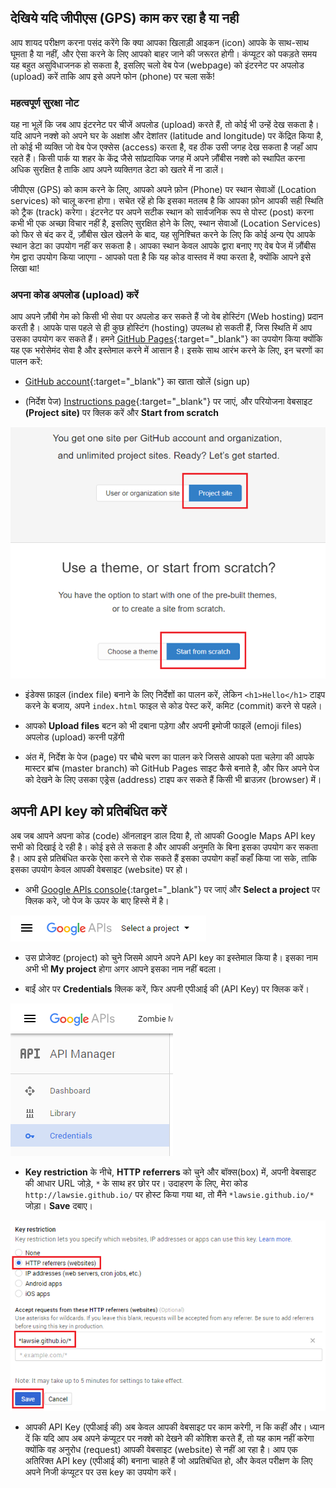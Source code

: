 ## देखिये यदि जीपीएस (GPS) काम कर रहा है या नही

आप शायद परीक्षण करना पसंद करेंगे कि क्या आपका खिलाड़ी आइकन (icon) आपके के साथ-साथ घूमता है या नहीं, और ऐसा करने के लिए आपको बाहर जाने की जरूरत होगी। कंप्यूटर को पकड़ते समय यह बहुत असुविधाजनक हो सकता है, इसलिए चलो वेब पेज (webpage) को इंटरनेट पर अपलोड (upload) करें ताकि आप इसे अपने फोन (phone) पर चला सकें!

### महत्वपूर्ण सुरक्षा नोट

यह ना भूलें कि जब आप इंटरनेट पर चीजें अपलोड (upload) करते हैं, तो कोई भी उन्हें देख सकता है। यदि आपने नक्शे को अपने घर के अक्षांश और देशांतर (latitude and longitude) पर केंद्रित किया है, तो कोई भी व्यक्ति जो वेब पेज एक्सेस (access) करता है, वह ठीक उसी जगह देख सकता है जहाँ आप रहते हैं। किसी पार्क या शहर के केंद्र जैसे सांप्रदायिक जगह में अपने ज़ौंबीस नक्शे को स्थापित करना अधिक सुरक्षित है ताकि आप अपने व्यक्तिगत डेटा को खतरे में ना डालें।

जीपीएस (GPS) को काम करने के लिए, आपको अपने फ़ोन (Phone) पर स्थान सेवाओं (Location services) को चालू करना होगा। सचेत रहें हो कि इसका मतलब है कि आपका फ़ोन आपकी सही स्थिति को ट्रैक (track) करेगा। इंटरनेट पर अपने सटीक स्थान को सार्वजनिक रूप से पोस्ट (post) करना कभी भी एक अच्छा विचार नहीं है, इसलिए सुरक्षित होने के लिए, स्थान सेवाओं (Location Services) को फिर से बंद कर दें, ज़ौंबीस खेल खेलने के बाद, यह सुनिश्चित करने के लिए कि कोई अन्य ऐप आपके स्थान डेटा का उपयोग नहीं कर सकता है। आपका स्थान केवल आपके द्वारा बनाए गए वेब पेज में ज़ौंबीस गेम द्वारा उपयोग किया जाएगा - आपको पता है कि यह कोड वास्तव में क्या करता है, क्योंकि आपने इसे लिखा था!

### अपना कोड अपलोड (upload) करें

आप अपने ज़ौंबी गेम को किसी भी सेवा पर अपलोड कर सकते हैं जो वेब होस्टिंग (Web hosting) प्रदान करती है। आपके पास पहले से ही कुछ होस्टिंग (hosting) उपलब्ध हो सकती हैं, जिस स्थिति में आप उसका उपयोग कर सकते हैं। हमने [GitHub Pages](https://pages.github.com/){:target="_blank"} का उपयोग किया क्योंकि यह एक भरोसेमंद सेवा है और इस्तेमाल करने में आसान है। इसके साथ आरंभ करने के लिए, इन चरणों का पालन करें:

+ [GitHub account](https://github.com/join){:target="_blank"} का खाता खोलें (sign up)

+ (निर्देश पेज) [Instructions page](https://pages.github.com/){:target="_blank"} पर जाएं, और परियोजना वेबसाइट **(Project site)** पर क्लिक करें और **Start from scratch**

![Github pages (गिटहब पेजेस)](images/github-pages.png)

+ इंडेक्स फ़ाइल (index file) बनाने के लिए निर्देशों का पालन करें, लेकिन `<h1>Hello</h1>` टाइप करने के बजाय, अपने `index.html` फाइल से कोड पेस्ट करें, कमिट (commit) करने से पहले।

+ आपको **Upload files** बटन को भी दबाना पड़ेगा और अपनी इमोजी फाइलें (emoji files) अपलोड (upload) करनी पड़ेंगी

+ अंत में, निर्देश के पेज (page) पर चौथे चरण का पालन करे जिससे आपको पता चलेगा की आपके मास्टर ब्रांच (master branch) को GitHub Pages साइट कैसे बनाते है, और फिर अपने पेज को देखने के लिए उसका एड्रेस (address) टाइप कर सकते हैं किसी भी ब्राउज़र (browser) में।

## अपनी API key को प्रतिबंधित करें

अब जब आपने अपना कोड (code) ऑनलाइन डाल दिया है, तो आपकी Google Maps API key सभी को दिखाई दे रही है। कोई इसे ले सकता है और आपकी अनुमति के बिना इसका उपयोग कर सकता है। आप इसे प्रतिबंधित करके ऐसा करने से रोक सकते हैं इसका उपयोग कहाँ कहाँ किया जा सके, ताकि इसका उपयोग केवल आपकी वेबसाइट (website) पर हो।

+ अभी [Google APIs console](https://console.developers.google.com/flows/enableapi?apiid=picker&credential=client_key){:target="_blank"} पर जाएं और **Select a project** पर क्लिक करे, जो पेज के ऊपर के बाए हिस्से में है।

![कोई प्रोजैक्ट चुनें](images/select-a-project.png)

+ उस प्रोजेक्ट (project) को चुने जिसमे आपने अपने API key का इस्तेमाल किया है। इसका नाम अभी भी **My project** होगा अगर आपने इसका नाम नहीं बदला।

+ बाईं ओर पर **Credentials** क्लिक करें, फिर अपनी एपीआई की (API Key) पर क्लिक करें।

![कोई प्रोजैक्ट चुनें](images/credentials.png)

+ **Key restriction** के नीचे, **HTTP referrers** को चुने और बॉक्स(box) में, अपनी वेबसाइट की आधार URL जोड़े, `*` के साथ हर छोर पर। उदाहरण के लिए, मेरा कोड `http://lawsie.github.io/` पर होस्ट किया गया था, तो मैंने `*lawsie.github.io/*` जोड़ा। **Save** दबाए।

![Key प्रतिबंध](images/key-restriction.png)

+ आपकी API Key (एपीआई की) अब केवल आपकी वेबसाइट पर काम करेगी, न कि कहीं और। ध्यान दें कि यदि आप अब अपने कंप्यूटर पर नक्शे को देखने की कोशिश करते हैं, तो यह काम नहीं करेगा क्योंकि वह अनुरोध (request) आपकी वेबसाइट (website) से नहीं आ रहा है। आप एक अतिरिक्त API key (एपीआई की) बनाना चाहते हैं जो अप्रतिबंधित हो, और केवल परीक्षण के लिए अपने निजी कंप्यूटर पर उस key का उपयोग करें।
